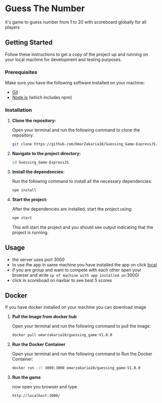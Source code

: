 # Guess The Number

it's game to guess number from 1 to 20 with scoreboard globally for all players

## Getting Started

Follow these instructions to get a copy of the project up and running on your local machine for development and testing purposes.

### Prerequisites

Make sure you have the following software installed on your machine:

- [Git](https://git-scm.com/)
- [Node.js](https://nodejs.org/) (which includes npm)

### Installation

1. **Clone the repository:**

    Open your terminal and run the following command to clone the repository:

    ```bash
    git clone https://github.com/OmarZakaria10/Guessing_Game-ExpressJS.git
    ```


2. **Navigate to the project directory:**

    ```bash
    cd Guessing_Game-ExpressJS
    ```

3. **Install the dependencies:**

    Run the following command to install all the necessary dependencies:

    ```bash
    npm install
    ```

4. **Start the project:**

    After the dependencies are installed, start the project using:

    ```bash
    npm start
    ```

    This will start the project and you should see output indicating that the project is running.

## Usage

- the server uses port 3000
- to use the app in same machine you have installed the app on click [local](http://localhost:3000/)
- if you are group and want to compete with each other open your browser and write `ip of machine with app installed on`:3000/
- click in scoreboad on navbar to see best 5 scores


## Docker 

If you have docker installed on your machine you can download image
1. **Pull the Image from docker hub**

    Open your terminal and run the following command to pull the image:

    ```bash
    docker pull omarzakaria10/guessing_game:V1.0.0
    ```
2. **Run the Docker Container**

    Open your terminal and run the following command to Run the Docker Container:

    ```bash
    docker run -it 3000:3000 omarzakaria10/guessing_game:V1.0.0
    ```
3. **Run the game**
    
    now open you browser and type 
    ```url
    http://localhost:3000/
    ```


